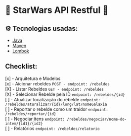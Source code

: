 # 🌌 StarWars API Restful 🚀

## ⚙️ Tecnologias usadas:

- [Java](https://www.java.com/)
- [Maven](https://maven.apache.org/)
- [Lombok](https://projectlombok.org/)

## Checklist:
[x] - Arquitetura e Modelos<br>
[x] - Aicionar rebeldes `POST - endpoint: /rebeldes`<br>
[X] - Listar Rebeldes  `GET - endpoint: /rebeldes`<br>
[X] - Selecionar Rebelde pela ID `endpoint: /rebeldes/{id}`<br>
[ ] - Atualizar localização do rebelde `endpoint: /rebeldes/aturalizar/{id}/long/lat/nomeGalaxia`<br>
[ ] - Reportar o rebelde como um traidor `endpoint: /rebeldes/reportar/{id}`<br>
[ ] - Negociar itens `endpoint: /rebeldes/negociar/nome-do-intem/{id1}/{id2}`<br>
[ ] - Relatórios `endpoint: /rebeldes/relatorio`
